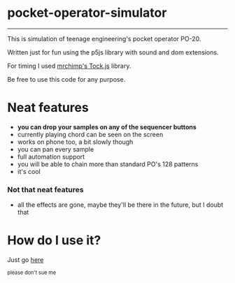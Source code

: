 # pocket-operator-simulator #
---

This is simulation of teenage engineering's pocket operator PO-20.

Written just for fun using the p5js library with sound and dom extensions.

For timing I used [mrchimp's Tock.js](https://github.com/mrchimp/tock) library.

Be free to use this code for any purpose.


# Neat features #

* **you can drop your samples on any of the sequencer buttons**
* currently playing chord can be seen on the screen
* works on phone too, a bit slowly though
* you can pan every sample
* full automation support
* you will be able to chain more than standard PO's 128 patterns
* it's cool

### Not that neat features

* all the effects are gone, maybe they'll be there in the future, but I doubt that


# How do I use it? #

Just go [here](https://franeklubi.github.io/pocket-operator-simulator/)

<sup>please don't sue me</sup>